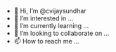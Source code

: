 - 👋 Hi, I’m @cvijaysundhar
- 👀 I’m interested in ...
- 🌱 I’m currently learning ...
- 💞️ I’m looking to collaborate on ...
- 📫 How to reach me ...

<!---
cvijaysundhar/cvijaysundhar is a ✨ special ✨ repository because its `README.md` (this file) appears on your GitHub profile.
You can click the Preview link to take a look at your changes.
--->
